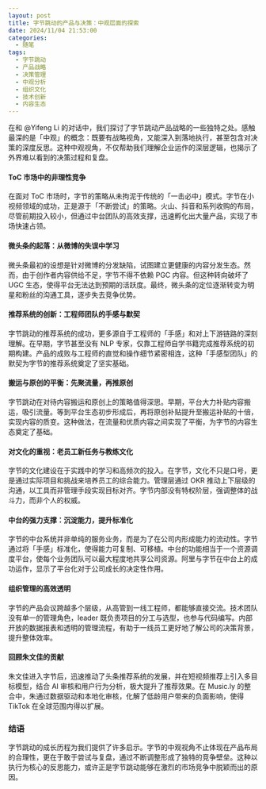 ```yaml
---
layout: post
title: 字节跳动的产品与决策：中观层面的探索
date: 2024/11/04 21:53:00
categories:
  - 随笔
tags:
  - 字节跳动
  - 产品战略
  - 决策管理
  - 中观分析
  - 组织文化
  - 技术创新
  - 内容生态
---
```


在和 @Yifeng Li 的对话中，我们探讨了字节跳动产品战略的一些独特之处。感触最深的是「中观」的概念：既要有战略视角，又能深入到落地执行，甚至包含对决策的深度反思。这种中观视角，不仅帮助我们理解企业运作的深层逻辑，也揭示了外界难以看到的决策过程和复盘。

#### ToC 市场中的非理性竞争

在面对 ToC 市场时，字节的策略从未拘泥于传统的「一击必中」模式。字节在小视频领域的成功，正是源于「不断尝试」的策略。火山、抖音和系列收购的布局，尽管前期投入较小，但通过中台团队的高效支撑，迅速孵化出大量产品，实现了市场快速占领。

#### 微头条的起落：从微博的失误中学习

微头条最初的设想是针对微博的分发缺陷，试图建立更健康的内容分发生态。然而，由于创作者内容供给不足，字节不得不依赖 PGC 内容。但这种转向破坏了 UGC 生态，使得平台无法达到预期的活跃度。最终，微头条的定位逐渐转变为明星和粉丝的沟通工具，逐步失去竞争优势。

#### 推荐系统的创新：工程师团队的手感与默契

字节跳动的推荐系统的成功，更多源自于工程师的「手感」和对上下游链路的深刻理解。在早期，字节甚至没有 NLP 专家，仅靠工程师自学书籍完成推荐系统的初期构建。产品的成败与工程师的直觉和操作细节紧密相连，这种「手感型团队」的默契为字节的推荐系统奠定了坚实基础。

#### 搬运与原创的平衡：先聚流量，再推原创

字节跳动在对待内容搬运和原创上的策略值得深思。早期，平台大力补贴内容搬运，吸引流量。等到平台生态初步形成后，再将原创补贴提升至搬运补贴的十倍，实现内容的质变。这种做法，在流量和优质内容之间实现了平衡，为字节的内容生态奠定了基础。

#### 对文化的重视：老员工新任务与教练文化

字节的文化建设在于实践中的学习和高频次的投入。在字节，文化不只是口号，更是通过实际项目和挑战来培养员工的综合能力。管理层通过 OKR 推动上下层级的沟通，以工具而非管理手段实现目标对齐。字节内部没有特权阶层，强调整体的战斗力，而非个人的权威。

#### 中台的强力支撑：沉淀能力，提升标准化

字节的中台系统并非单纯的服务业务，而是为了在公司内形成能力的流动性。字节通过将「手感」标准化，使得能力可复制、可移植。中台的功能相当于一个资源调度平台，使每个业务团队可以最大程度地共享公司资源。阿里与字节在中台上的成功运作，显示了平台化对于公司成长的决定性作用。

#### 组织管理的高效透明

字节的产品会议跨越多个层级，从高管到一线工程师，都能够直接交流。技术团队没有单一的管理角色，leader 既负责项目的分工与选型，也参与代码编写。内部开放的数据报表和透明的管理流程，有助于一线员工更好地了解公司的决策背景，提升整体效率。

#### 回顾朱文佳的贡献

朱文佳进入字节后，迅速推动了头条推荐系统的发展，并在短视频推荐上引入多目标模型，结合 AI 审核和用户行为分析，极大提升了推荐效果。在 Music.ly 的整合中，朱通过数据驱动和本地化审核，化解了低龄用户带来的负面影响，使得 TikTok 在全球范围内得以扩展。

### 结语

字节跳动的成长历程为我们提供了许多启示。字节的中观视角不止体现在产品布局的合理性，更在于敢于尝试与复盘，通过不断调整形成了独特的竞争壁垒。这种以执行为核心的反思能力，或许正是字节跳动能够在激烈的市场竞争中脱颖而出的原因。
